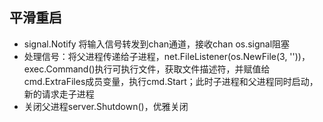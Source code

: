 ## 平滑重启
- signal.Notify 将输入信号转发到chan通道，接收chan os.signal阻塞
- 处理信号：将父进程传递给子进程，net.FileListener(os.NewFile(3, ''))，exec.Command()执行可执行文件，获取文件描述符，并赋值给cmd.ExtraFiles成员变量，执行cmd.Start；此时子进程和父进程同时启动，新的请求走子进程
- 关闭父进程server.Shutdown()，优雅关闭
